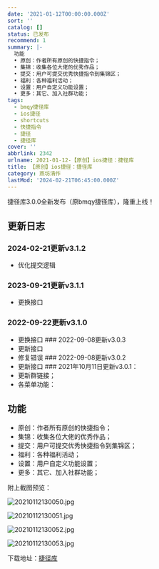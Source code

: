 ```yaml
---
date: '2021-01-12T00:00:00.000Z'
sort: ''
catalog: []
status: 已发布
recommend: 1
summary: |-
  功能
  • 原创：作者所有原创的快捷指令；
  • 集锦：收集各位大佬的优秀作品；
  • 提交：用户可提交优秀快捷指令到集锦区；
  • 福利：各种福利活动；
  • 设置：用户自定义功能设置；
  • 更多：其它、加入社群功能；
tags:
  - bmqy捷径库
  - ios捷径
  - shortcuts
  - 快捷指令
  - 捷径
  - 捷径库
cover: ''
abbrlink: 2342
urlname: 2021-01-12-【原创】ios捷径：捷径库
title: 【原创】ios捷径：捷径库
category: 燕坊清作
lastMod: '2024-02-21T06:45:00.000Z'
---
```


捷径库3.0.0全新发布（原bmqy捷径库），隆重上线！


## 更新日志


### 2024-02-21更新v3.1.2

- 优化提交逻辑

### 2023-09-21更新v3.1.1

- 更换接口

### 2022-09-22更新v3.1.0

- 更换接口 ### 2022-09-08更新v3.0.3
- 更新接口
- 修复错误 ### 2022-09-08更新v3.0.2
- 更新接口 ### 2021年10月11日更新v3.0.1：
- 更新群链接；
- 各菜单功能：

## 功能

- 原创：作者所有原创的快捷指令；
- 集锦：收集各位大佬的优秀作品；
- 提交：用户可提交优秀快捷指令到集锦区；
- 福利：各种福利活动；
- 设置：用户自定义功能设置；
- 更多：其它、加入社群功能；

附上截图预览：


![20210112130050.jpg](https://image.bmqy.net/upload/20210112130050.jpg)


![20210112130051.jpg](https://image.bmqy.net/upload/20210112130051.jpg)


![20210112130052.jpg](https://image.bmqy.net/upload/20210112130052.jpg)


![20210112130053.jpg](https://image.bmqy.net/upload/20210112130053.jpg)


下载地址：[捷径库](https://www.icloud.com/shortcuts/85988f6ed88c48f48369070d83dadcaa)

